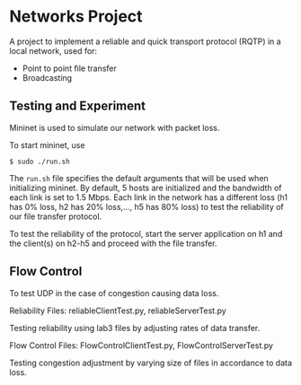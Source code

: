 Networks Project
================
A project to implement a reliable and quick transport protocol (RQTP) in a local network, used for:
- Point to point file transfer
- Broadcasting

Testing and Experiment
----------------------
Mininet is used to simulate our network with packet loss. 

To start mininet, use
```terminal
$ sudo ./run.sh
```

The `run.sh` file specifies the default arguments that will be used when initializing mininet. By default, 5 hosts are initialized and the bandwidth of each link is set to 1.5 Mbps. Each link in the network has a different loss (h1 has 0% loss, h2 has 20% loss,..., h5 has 80% loss) to test the reliability of our file transfer protocol.

To test the reliability of the protocol, start the server application on h1 and the client(s) on h2-h5 and proceed with the file transfer. 

Flow Control
------------
To test UDP in the case of congestion causing data loss. 

Reliability 
Files: reliableClientTest.py, reliableServerTest.py

Testing reliability using lab3 files by adjusting rates of data transfer. 

Flow Control
Files: FlowControlClientTest.py, FlowControlServerTest.py

Testing congestion adjustment by varying size of files in accordance to data loss. 

